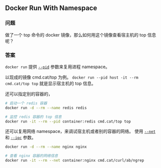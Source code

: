 ## Docker Run With Namespace

### 问题

做了一个 top 命令的 docker 镜像，那么如何用这个镜像查看宿主机的 top 信息呢？

### 答案

`docker run` 提供 [`--pid`](https://docs.docker.com/engine/reference/run/#pid-settings---pid) 参数来复用进程 namespace。

以现成的镜像 cmd.cat/top 为例。
`docker run --pid host -it --rm cmd.cat/top top` 就是显示宿主机的 top 信息。


还可以指定别的容器的，

```sh
# 启动一个 redis 容器
docker run -d --rm --name redis redis

# 监控 redis 容器的 top 信息
docker run -it --rm --pid container:redis cmd.cat/top top
```

还可以复用网络 namespace，来调试宿主机或者别的容器的网络。
使用 [`--net`](https://docs.docker.com/engine/reference/run/#network-settings) 和 [`--ipc`](https://docs.docker.com/engine/reference/run/#ipc-settings---ipc) 参数。

```sh
docker run -d --rm --name nginx nginx

# 查看 nginx 容器的网络信息
docker run -it --rm --net container:nginx cmd.cat/curl/ab/ngrep
```
